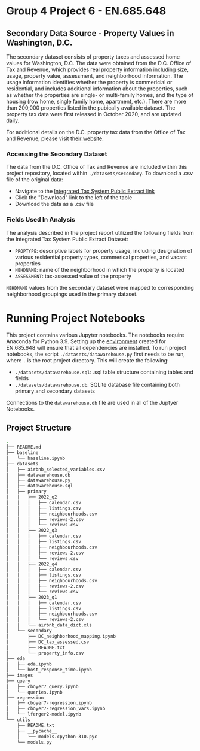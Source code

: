 # Group 4 Project 6 - EN.685.648

## Secondary Data Source - Property Values in Washington, D.C.
The secondary dataset consists of property taxes and assessed home values for Washington, D.C. 
The data were obtained from the D.C. Office of Tax and Revenue, which provides real property
information including  size, usage, property value, assessment, and neighborhood information. 
The usage information identifies whether the property is commericial or residential, and
includes additional information about the properties, such as whether the properties are single-
or multi-family homes, and the type of housing (row home, single family home, apartment, etc.). There
are more than 200,000 properties listed in the pubically available dataset. The property tax 
data were first released in October 2020, and are updated daily. 

For additional details on the D.C. property tax data from the Office of Tax and Revenue, please
visit [their website](https://otr.cfo.dc.gov/page/real-property-public-extract-records).

### Accessing the Secondary Dataset
The data from the D.C. Office of Tax and Revenue are included within this project repository, located
within `./datasets/secondary`. To download a .csv file of the original data:
- Navigate to the [Integrated Tax System Public Extract link](https://opendata.dc.gov/datasets/integrated-tax-system-public-extract/explore?showTable=true)
- Click the "Download" link to the left of the table
- Download the data as a .csv file 

### Fields Used In Analysis
The analysis described in the project report utilized the following fields from the Integrated
Tax System Public Extract Dataset:
- `PROPTYPE`: descriptive labels for property usage, including designation of various residential property types,
commerical properties, and vacant properties
- `NBHDNAME`: name of the neighborhood in which the property is located
- `ASSESSMENT`: tax-assessed value of the property

`NBHDNAME` values from the secondary dataset were mapped to corresponding neighborhood groupings used in the
primary dataset. 

# Running Project Notebooks
This project contains various Jupyter notebooks. The notebooks require Anaconda for Python 3.9. Setting up the 
[environment](https://gist.github.com/actsasgeek/954c73d28503eb67f01d12a12b1e1181)
created for EN.685.648 will ensure that all dependencies are installed. To run project notebooks, the script
`./datasets/datawarehouse.py` first needs to be run, where `.` is the root project directory. This will create the following:
- `./datasets/datawarehouse.sql`: .sql table structure containing tables and fields
- `./datasets/datawarehouse.db`: SQLite database file containing both primary and secondary datasets

Connections to the `datawarehouse.db` file are used in all of the Juptyer Notebooks.

## Project Structure
```bash
.
├── README.md
├── baseline
│   └── baseline.ipynb
├── datasets
│   ├── airbnb_selected_variables.csv
│   ├── datawarehouse.db
│   ├── datawarehouse.py
│   ├── datawarehouse.sql
│   ├── primary
│   │   ├── 2022_q2
│   │   │   ├── calendar.csv
│   │   │   ├── listings.csv
│   │   │   ├── neighbourhoods.csv
│   │   │   ├── reviews-2.csv
│   │   │   └── reviews.csv
│   │   ├── 2022_q3
│   │   │   ├── calendar.csv
│   │   │   ├── listings.csv
│   │   │   ├── neighbourhoods.csv
│   │   │   ├── reviews-2.csv
│   │   │   └── reviews.csv
│   │   ├── 2022_q4
│   │   │   ├── calendar.csv
│   │   │   ├── listings.csv
│   │   │   ├── neighbourhoods.csv
│   │   │   ├── reviews-2.csv
│   │   │   └── reviews.csv
│   │   ├── 2023_q1
│   │   │   ├── calendar.csv
│   │   │   ├── listings.csv
│   │   │   ├── neighbourhoods.csv
│   │   │   └── reviews-2.csv
│   │   └── airbnb_data_dict.xls
│   └── secondary
│       ├── DC_neighborhood_mapping.ipynb
│       ├── DC_tax_assessed.csv
│       ├── README.txt
│       └── property_info.csv
├── eda
│   ├── eda.ipynb
│   └── host_response_time.ipynb
├── images
├── query
│   ├── cboyer7_query.ipynb
│   └── queries.ipynb
├── regression
│   ├── cboyer7-regression.ipynb
│   ├── cboyer7-regression_vars.ipynb
│   └── lferger2-model.ipynb
└── utils
    ├── README.txt
    ├── __pycache__
    │   └── models.cpython-310.pyc
    └── models.py
```
